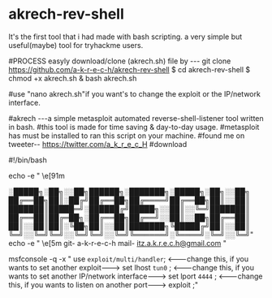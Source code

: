 # akrech-rev-shell
It's the first tool that i had made with bash scripting.
a very simple but useful(maybe) tool for tryhackme users.

#PROCESS
easyly download/clone (akrech.sh) file by --- git clone https://github.com/a-k-r-e-c-h/akrech-rev-shell
$ cd akrech-rev-shell
$ chmod +x akrech.sh
& bash akrech.sh

#use "nano akrech.sh"if you want's to change the exploit or the IP/network interface.





#akrech   ---a simple metasploit automated reverse-shell-listener tool written in bash.
#this tool is made for time saving & day-to-day usage.
#metasploit has must be installed to ran this script on your machine.
#found me on tweeter-- https://twitter.com/a_k_r_e_c_H
#download

#!/bin/bash

 
echo -e " \e[91m


░█████╗░██╗░░██╗██████╗░███████╗░█████╗░██╗░░██╗
██╔══██╗██║░██╔╝██╔══██╗██╔════╝██╔══██╗██║░░██║
███████║█████═╝░██████╔╝█████╗░░██║░░╚═╝███████║
██╔══██║██╔═██╗░██╔══██╗██╔══╝░░██║░░██╗██╔══██║
██║░░██║██║░╚██╗██║░░██║███████╗╚█████╔╝██║░░██║
╚═╝░░╚═╝╚═╝░░╚═╝╚═╝░░╚═╝╚══════╝░╚════╝░╚═╝░░╚═╝"
echo -e " \e[5m
                       git- a-k-r-e-c-h
                       mail- itz.a.k.r.e.c.h@gmail.com
                      "

msfconsole -q -x " use ```exploit/multi/handler```;    <---change this, if you wants to set another exploit--->
  set lhost ```tun0``` ;                               <---change this, if you wants to set another IP/network interface---> 
   set lport ```4444``` ;                              <---change this, if you wants to listen on another port--->
    exploit ;"
